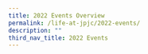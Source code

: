 ```yaml
---
title: 2022 Events Overview
permalink: /life-at-jpjc/2022-events/
description: ""
third_nav_title: 2022 Events
---
```


